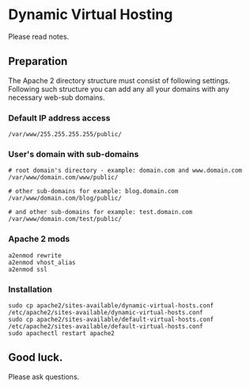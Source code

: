# Dynamic Virtual Hosting
Please read notes.

## Preparation
The Apache 2 directory structure must consist of following settings. Following such structure you can add any all your domains with any necessary web-sub domains.

### Default IP address access
```
/var/www/255.255.255.255/public/
```

### User's domain with sub-domains
```
# root domain's directory - example: domain.com and www.domain.com
/var/www/domain.com/www/public/

# other sub-domains for example: blog.domain.com
/var/www/domain.com/blog/public/

# and other sub-domains for example: test.domain.com
/var/www/domain.com/test/public/
```

### Apache 2 mods
```
a2enmod rewrite
a2enmod vhost_alias
a2enmod ssl
```

### Installation
```
sudo cp apache2/sites-available/dynamic-virtual-hosts.conf /etc/apache2/sites-available/dynamic-virtual-hosts.conf
sudo cp apache2/sites-available/default-virtual-hosts.conf /etc/apache2/sites-available/default-virtual-hosts.conf
sudo apachectl restart apache2
```

## Good luck.
Please ask questions.